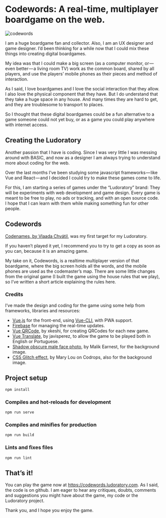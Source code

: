 # Codewords: A real-time, multiplayer boardgame on the web.

![codewords](https://cdn-images-1.medium.com/max/2000/1*K75ZxWCscKV-k7xzYxhxpQ.jpeg)

I am a huge boardgame fan and collector. Also, I am an UX designer and game designer. I’d been thinking for a while now that I could mix these things into creating digital boardgames.

My idea was that I could make a big screen (as a computer monitor, or — even better — a living room TV) work as the common board, shared by all players, and use the players’ mobile phones as their pieces and method of interaction.

As I said, I love boardgames and I love the social interaction that they allow. I also love the physical component that they have. But I do understand that they take a huge space in any house. And many times they are hard to get, and they are troublesome to transport to places.

So I thought that these digital boardgames could be a fun alternative to a game someone could not yet buy, or as a game you could play anywhere with internet access.

## Creating the Ludoratory
Another passion that I have is coding. Since I was very little I was messing around with BASIC, and now as a designer I am always trying to understand more about coding for the web.

Over the last months I’ve been studying some javascript frameworks — like Vue and React — and I decided I could try to make these games come to life.

For this, I am starting a series of games under the “Ludoratory” brand: They will be experiments with web development and game design. Every game is meant to be free to play, no ads or tracking, and with an open source code. I hope that I can learn with them while making something fun for other people.

## Codewords
[Codenames, by Vlaada Chvátil](http://codenamesgame.com), was my first target for my Ludoratory.

If you haven’t played it yet, I recommend you to try to get a copy as soon as you can, because it is an amazing game.

My take on it, Codewords, is a realtime multiplayer version of that boardgame, where the big screen holds all the words, and the mobile phones are used as the codemaster’s map. There are some little changes from the original game (I built the game using the house rules that we play), so I’ve written a short article explaining the rules here.

### Credits
I’ve made the design and coding for the game using some help from frameworks, libraries and resources:

- [Vue.js](https://vuejs.org/) for the front-end, using [Vue-CLI](https://cli.vuejs.org/), with PWA support.
- [Firebase](http://firebase.google.com) for managing the real-time updates.
- [Vue QRCode](https://github.com/xkeshi/vue-qrcode), by xkeshi, for creating QRCodes for each new game.
- [Vue Translate](https://github.com/javisperez/vuetranslate), by javisperez, to allow the game to be played both in English or Portuguese.
- [Shadow obscure male face photo](https://unsplash.com/photos/xgxzqRpK0UE), by Malik Earnest, for the background image.
- [CSS Glitch effect](https://tympanus.net/codrops/2017/12/21/css-glitch-effect/), by Mary Lou on Codrops, also for the background image.

## Project setup
```
npm install
```

### Compiles and hot-reloads for development
```
npm run serve
```

### Compiles and minifies for production
```
npm run build
```

### Lints and fixes files
```
npm run lint
```


## That’s it!
You can play the game now at https://codewords.ludoratory.com. As I said, the code is on github. I am eager to hear any critiques, doubts, comments and suggestions you might have about the game, my code or the Ludoratory project.

Thank you, and I hope you enjoy the game.